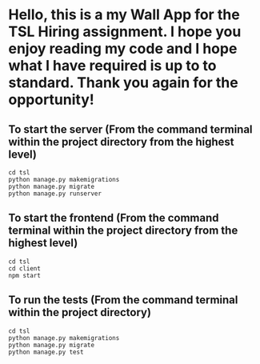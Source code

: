 
# Hello, this is a my Wall App for the TSL Hiring assignment. I hope you enjoy reading my code and I hope what I have required is up to to standard. Thank you again for the opportunity!

## To start the server (From the command terminal within the project directory from the highest level)
```
cd tsl
python manage.py makemigrations
python manage.py migrate
python manage.py runserver
```
## To start the frontend (From the command terminal within the project directory from the highest level)
```
cd tsl
cd client
npm start
```
## To run the tests (From the command terminal within the project directory)
```
cd tsl
python manage.py makemigrations
python manage.py migrate
python manage.py test
```
